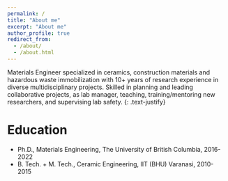 ```yaml
---
permalink: /
title: "About me"
excerpt: "About me"
author_profile: true
redirect_from:
  - /about/
  - /about.html
---
```


Materials Engineer specialized in ceramics, construction materials and hazardous waste immobilization with 10+ years of research experience in diverse multidisciplinary projects. Skilled in planning and leading collaborative projects, as lab manager, teaching, training/mentoring new researchers, and supervising lab safety.
{: .text-justify}

**Education**
======
* Ph.D., Materials Engineering, The University of British Columbia, 2016-2022
* B. Tech. + M. Tech., Ceramic Engineering, IIT (BHU) Varanasi, 2010-2015

